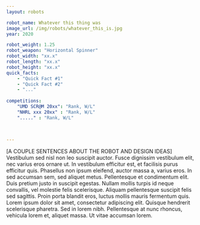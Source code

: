 ```yaml
---
layout: robots

robot_name: Whatever this thing was 
image_url: /img/robots/whatever_this_is.jpg
year: 2020

robot_weight: 1.25
robot_weapon: "Horizontal Spinner"
robot_width: "xx.x"
robot_length: "xx.x"
robot_height: "xx.x"
quick_facts:
    - "Quick Fact #1"
    - "Quick Fact #2"
    - "..."
    
competitions:
    "UMD SCR@M 20xx": "Rank, W/L"
    "NHRL xxx 20xx" : "Rank, W/L"
    "....." : "Rank, W/L"
    
    

---
```


[A COUPLE SENTENCES ABOUT THE ROBOT AND DESIGN IDEAS] Vestibulum sed nisl non leo suscipit auctor. Fusce dignissim vestibulum elit, nec varius eros ornare ut. In vestibulum efficitur est, et facilisis purus efficitur quis. Phasellus non ipsum eleifend, auctor massa a, varius eros. In sed accumsan sem, sed aliquet metus. Pellentesque et condimentum elit. Duis pretium justo in suscipit egestas. Nullam mollis turpis id neque convallis, vel molestie felis scelerisque. Aliquam pellentesque suscipit felis sed sagittis. Proin porta blandit eros, luctus mollis mauris fermentum quis. Lorem ipsum dolor sit amet, consectetur adipiscing elit. Quisque hendrerit scelerisque pharetra. Sed in lorem nibh. Pellentesque at nunc rhoncus, vehicula lorem et, aliquet massa. Ut vitae accumsan lorem.




    
